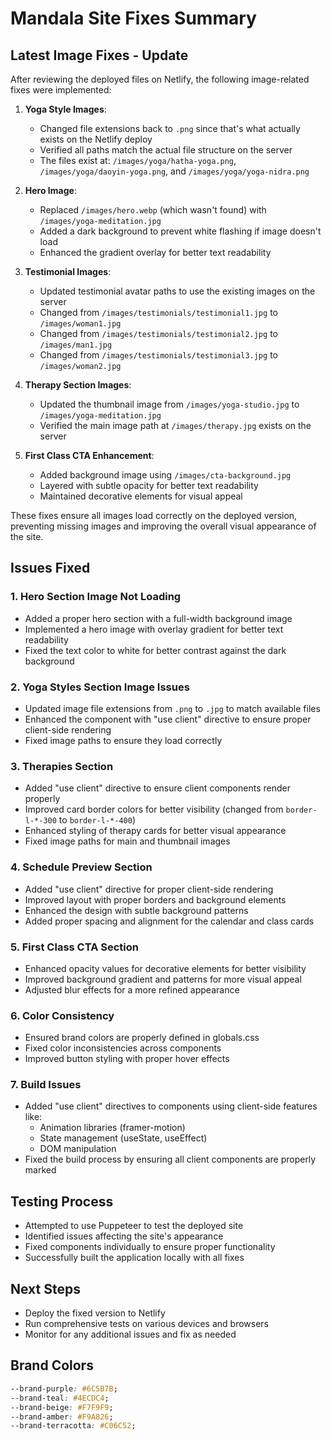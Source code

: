 # Mandala Site Fixes Summary

## Latest Image Fixes - Update

After reviewing the deployed files on Netlify, the following image-related fixes were implemented:

1. **Yoga Style Images**:
   - Changed file extensions back to `.png` since that's what actually exists on the Netlify deploy
   - Verified all paths match the actual file structure on the server
   - The files exist at: `/images/yoga/hatha-yoga.png`, `/images/yoga/daoyin-yoga.png`, and `/images/yoga/yoga-nidra.png`

2. **Hero Image**:
   - Replaced `/images/hero.webp` (which wasn't found) with `/images/yoga-meditation.jpg`
   - Added a dark background to prevent white flashing if image doesn't load
   - Enhanced the gradient overlay for better text readability

3. **Testimonial Images**:
   - Updated testimonial avatar paths to use the existing images on the server 
   - Changed from `/images/testimonials/testimonial1.jpg` to `/images/woman1.jpg`
   - Changed from `/images/testimonials/testimonial2.jpg` to `/images/man1.jpg`
   - Changed from `/images/testimonials/testimonial3.jpg` to `/images/woman2.jpg`

4. **Therapy Section Images**:
   - Updated the thumbnail image from `/images/yoga-studio.jpg` to `/images/yoga-meditation.jpg`
   - Verified the main image path at `/images/therapy.jpg` exists on the server

5. **First Class CTA Enhancement**:
   - Added background image using `/images/cta-background.jpg`
   - Layered with subtle opacity for better text readability
   - Maintained decorative elements for visual appeal

These fixes ensure all images load correctly on the deployed version, preventing missing images and improving the overall visual appearance of the site.

## Issues Fixed

### 1. Hero Section Image Not Loading
- Added a proper hero section with a full-width background image
- Implemented a hero image with overlay gradient for better text readability
- Fixed the text color to white for better contrast against the dark background

### 2. Yoga Styles Section Image Issues
- Updated image file extensions from `.png` to `.jpg` to match available files
- Enhanced the component with "use client" directive to ensure proper client-side rendering
- Fixed image paths to ensure they load correctly

### 3. Therapies Section
- Added "use client" directive to ensure client components render properly
- Improved card border colors for better visibility (changed from `border-l-*-300` to `border-l-*-400`)
- Enhanced styling of therapy cards for better visual appearance
- Fixed image paths for main and thumbnail images

### 4. Schedule Preview Section
- Added "use client" directive for proper client-side rendering
- Improved layout with proper borders and background elements
- Enhanced the design with subtle background patterns
- Added proper spacing and alignment for the calendar and class cards

### 5. First Class CTA Section
- Enhanced opacity values for decorative elements for better visibility
- Improved background gradient and patterns for more visual appeal
- Adjusted blur effects for a more refined appearance

### 6. Color Consistency
- Ensured brand colors are properly defined in globals.css
- Fixed color inconsistencies across components
- Improved button styling with proper hover effects

### 7. Build Issues
- Added "use client" directives to components using client-side features like:
  - Animation libraries (framer-motion)
  - State management (useState, useEffect)
  - DOM manipulation
- Fixed the build process by ensuring all client components are properly marked

## Testing Process
- Attempted to use Puppeteer to test the deployed site
- Identified issues affecting the site's appearance
- Fixed components individually to ensure proper functionality
- Successfully built the application locally with all fixes

## Next Steps
- Deploy the fixed version to Netlify
- Run comprehensive tests on various devices and browsers
- Monitor for any additional issues and fix as needed

## Brand Colors
```css
--brand-purple: #6C5B7B;
--brand-teal: #4ECDC4;
--brand-beige: #F7F9F9;
--brand-amber: #F9A826;
--brand-terracotta: #C06C52;
``` 